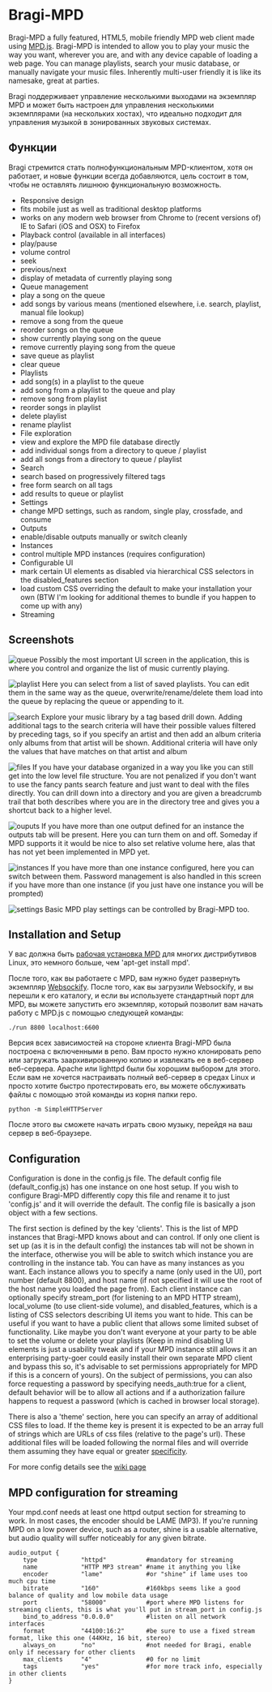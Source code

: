 # Bragi-MPD

Bragi-MPD a fully featured, HTML5, mobile friendly MPD web client made using [MPD.js](https://github.com/bobboau/MPD.js). Bragi-MPD is intended to allow you to play your music the way you want, wherever you are, and with any device capable of loading a web page. You can manage playlists, search your music database, or manually navigate your music files. Inherently multi-user friendly it is like its namesake, great at parties.

Bragi поддерживает управление несколькими выходами на экземпляр MPD и может быть настроен для управления несколькими экземплярами (на нескольких хостах), что идеально подходит для управления музыкой в зонированных звуковых системах.

Функции
--------

Bragi стремится стать полнофункциональным MPD-клиентом, хотя он работает, и новые функции всегда добавляются, цель состоит в том, чтобы не оставлять лишнюю функциональную возможность.

 * Responsive design
  * fits mobile just as well as traditional desktop platforms
  * works on any modern web browser from Chrome to (recent versions of) IE to Safari (iOS and OSX) to Firefox
 * Playback control (available in all interfaces)
  * play/pause
  * volume control
  * seek
  * previous/next
  * display of metadata of currently playing song
 * Queue management
  * play a song on the queue
  * add songs by various means (mentioned elsewhere, i.e. search, playlist, manual file lookup)
  * remove a song from the queue
  * reorder songs on the queue
  * show currently playing song on the queue
  * remove currently playing song from the queue  
  * save queue as playlist
  * clear queue
 * Playlists
  * add song(s) in a playlist to the queue
  * add song from a playlist to the queue and play
  * remove song from playlist
  * reorder songs in playlist
  * delete playlist
  * rename playlist
 * File exploration
  * view and explore the MPD file database directly
  * add individual songs from a directory to queue / playlist
  * add all songs from a directory to queue / playlist
 * Search
  * search based on progressively filtered tags
  * free form search on all tags
  * add results to queue or playlist
 * Settings
  * change MPD settings, such as random, single play, crossfade, and consume
 * Outputs
  * enable/disable outputs manually or switch cleanly
 * Instances
  * control multiple MPD instances (requires configuration)
 * Configurable UI
  * mark certain UI elements as disabled via hierarchical CSS selectors in the disabled_features section
  * load custom CSS overriding the default to make your installation your own (BTW I'm looking for additional themes to bundle if you happen to come up with any)
 * Streaming

Screenshots
  -----------
![queue](https://raw.githubusercontent.com/wiki/bobboau/Bragi-MPD/img/screenshots/Bragi-queue.png)
Possibly the most important UI screen in the application, this is where you control and organize the list of music currently playing.

![playlist](https://raw.githubusercontent.com/wiki/bobboau/Bragi-MPD/img/screenshots/Bragi-playlist.png)
Here you can select from a list of saved playlists. You can edit them in the same way as the queue, overwrite/rename/delete them load into the queue by replacing the queue or appending to it.

![search](https://raw.githubusercontent.com/wiki/bobboau/Bragi-MPD/img/screenshots/Bragi-search.png)
Explore your music library by a tag based drill down. Adding additional tags to the search criteria will have their possible values filtered by preceding tags, so if you specify an artist and then add an album criteria only albums from that artist will be shown. Additional criteria will have only the values that have matches on that artist and album

![files](https://raw.githubusercontent.com/wiki/bobboau/Bragi-MPD/img/screenshots/Bragi-files.png)
If you have your database organized in a way you like you can still get into the low level file structure. You are not penalized if you don't want to use the fancy pants search feature and just want to deal with the files directly. You can drill down into a directory and you are given a breadcrumb trail that both describes where you are in the directory tree and gives you a shortcut back to a higher level.

![ouputs](https://raw.githubusercontent.com/wiki/bobboau/Bragi-MPD/img/screenshots/Bragi-outputs.png)
If you have more than one output defined for an instance the outputs tab will be present. Here you can turn them on and off. Someday if MPD supports it it would be nice to also set relative volume here, alas that has not yet been implemented in MPD yet.

![instances](https://raw.githubusercontent.com/wiki/bobboau/Bragi-MPD/img/screenshots/Bragi-instances.png)
If you have more than one instance configured, here you can switch between them. Password management is also handled in this screen if you have more than one instance (if you just have one instance you will be prompted)

![settings](https://raw.githubusercontent.com/wiki/bobboau/Bragi-MPD/img/screenshots/Bragi-settings.png)
Basic MPD play settings can be controlled by Bragi-MPD too.

Installation and Setup
----------------------

У вас должна быть [рабочая установка MPD](http://www.musicpd.org/doc/user/) для многих дистрибутивов Linux, это немного больше, чем 'apt-get install mpd'.

После того, как вы работаете с MPD, вам нужно будет развернуть экземпляр [Websockify](https://github.com/kanaka/websockify). После того, как вы загрузили Websockify, и вы перешли к его каталогу, и если вы используете стандартный порт для MPD, вы можете запустить его экземпляр, который позволит вам начать работу с MPD.js с помощью следующей команды:

    ./run 8800 localhost:6600

Версия всех зависимостей на стороне клиента Bragi-MPD была построена с включенными в репо. Вам просто нужно клонировать репо или загружать заархивированную копию и извлекать ее в веб-сервер веб-сервера. Apache или lighttpd были бы хорошим выбором для этого. Если вам не хочется настраивать полный веб-сервер в средах Linux и просто хотите быстро протестировать его, вы можете обслуживать файлы с помощью этой команды из корня папки repo.

    python -m SimpleHTTPServer

После этого вы сможете начать играть свою музыку, перейдя на ваш сервер в веб-браузере.

Configuration
-------------

Configuration is done in the config.js file. The default config file (default_config.js) has one instance on one host setup. If you wish to configure Bragi-MPD differently copy this file and rename it to just 'config.js' and it will override the default. The config file is basically a json object with a few sections.

The first section is defined by the key 'clients'. This is the list of MPD instances that Bragi-MPD knows about and can control. If only one client is set up (as it is in the default config) the instances tab will not be shown in the interface, otherwise you will be able to switch which instance you are controlling in the instance tab. You can have as many instances as you want. Each instance allows you to specify a name (only used in the UI), port number (default 8800), and host name (if not specified it will use the root of the host name you loaded the page from). Each client instance can optionally specify stream_port (for listening to an MPD HTTP stream), local_volume (to use client-side volume), and disabled_features, which is a listing of CSS selectors describing UI items you want to hide. This can be useful if you want to have a public client that allows some limited subset of functionality. Like maybe you don't want everyone at your party to be able to set the volume or delete your playlists (Keep in mind disabling UI elements is just a usability tweak and if your MPD instance still allows it an enterprising party-goer could easily install their own separate MPD client and bypass this so, it's advisable to set permissions appropriately for MPD if this is a concern of yours). On the subject of permissions, you can also force requesting a password by specifying needs_auth:true for a client, default behavior will be to allow all actions and if a authorization failure happens to request a password (which is cached in browser local storage).

There is also a 'theme' section, here you can specify an array of additional CSS files to load. If the theme key is present it is expected to be an array full of strings which are URLs of css files (relative to the page's url). These additional files will be loaded following the normal files and will override them assuming they have equal or greater [specificity](https://developer.mozilla.org/en-US/docs/Web/CSS/Specificity).

For more config details see the [wiki page](https://github.com/bobboau/Bragi-MPD/wiki/Configuration)

MPD configuration for streaming
-------------------------------

Your mpd.conf needs at least one httpd output section for streaming to work. In most cases, the encoder should be LAME (MP3). If you're running MPD on a low power device, such as a router, shine is a usable alternative, but audio quality will suffer noticeably for any given bitrate.

    audio_output {
    	type            "httpd"           #mandatory for streaming
    	name            "HTTP MP3 stream" #name it anything you like
    	encoder         "lame"            #or "shine" if lame uses too much cpu time
    	bitrate         "160"             #160kbps seems like a good balance of quality and low mobile data usage
    	port            "58000"           #port where MPD listens for streaming clients, this is what you'll put in stream_port in config.js
    	bind_to_address	"0.0.0.0"         #listen on all network interfaces
    	format          "44100:16:2"      #be sure to use a fixed stream format, like this one (44KHz, 16 bit, stereo)
    	always_on       "no"              #not needed for Bragi, enable only if necessary for other clients
    	max_clients     "4"               #0 for no limit
    	tags            "yes"             #for more track info, especially in other clients
    }
